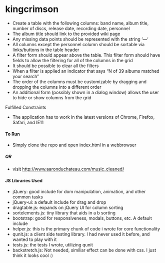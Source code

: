 kingcrimson
===========

- Create a table with the following columns: band name, album title, number of discs, release date, recording date, personnel
- The album title should link to the provided wiki page
- Any missing data points should be represented with the string ‘—‘
- All columns except the personnel column should be sortable via links/buttons in the table header
- A filter form should appear above the table. This filter form should have fields to allow the filtering for all of the columns in the grid
- It should be possible to clear all the filters
- When a filter is applied an indicator that says “N of 39 albums matched your search”
- The order of the columns must be customizable by dragging and dropping the columns into a different order
- An additional form (possibly shown in a dialog window) allows the user to hide or show columns from the grid
 
 
Fulfilled Constraints
 
- The application has to work in the latest versions of Chrome, Firefox, Safari, and IE11

#### To Run

- Simply clone the repo and open index.html in a webbrowser

##### OR 

- visit http://www.aaronduchateau.com/music_cleaned/

#### JS Libraries Used 
- jQuery: good include for dom manipulation, animation, and other common tasks
- jQuery-ui: a default include for drag and drop
- dragtable.js: expands on jQuery UI for column sorting
- sortelements.js: tiny library that aids in a b sorting
- bootstrap: good for responsiveness, modals, buttons, etc. A default include
- helper.js: this is the primary chunk of code i wrote for core functionality
- qunit.js: a client side testing library. I had never used it before, and wanted to play with it
- tests.js: the tests I wrote, utilizing qunit
- backstretch.js: Not needed, similiar effect can be done with css. I just think it looks cool :)



